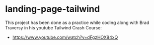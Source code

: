 # landing-page-tailwind
This project has been done as a practice while coding along with Brad Traversy in his youtube Tailwind Crash Course: 
- https://www.youtube.com/watch?v=dFgzHOX84xQ
